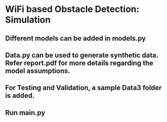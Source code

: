 # WiFi based Obstacle Detection: Simulation

## Different models can be added in models.py

## Data.py can be used to generate synthetic data. Refer report.pdf for more details regarding the model assumptions.

## For Testing and Validation, a sample Data3 folder is added.

## Run main.py 

